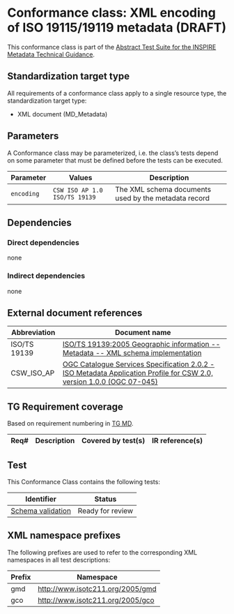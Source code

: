 # Conformance class: XML encoding of ISO 19115/19119 metadata (DRAFT)

This conformance class is part of the [Abstract Test Suite for the INSPIRE Metadata Technical Guidance](http://inspire.ec.europa.eu/id/ats/metadata/1.3).

## Standardization target type

All requirements of a conformance class apply to a single resource type, the standardization target type:

* XML document (MD_Metadata)

## Parameters

A Conformance class may be parameterized, i.e. the class’s tests depend on some parameter that must be defined before the tests can be executed.
 
| Parameter | Values | Description |
| --------- | ------ | ----------- |
| `encoding` | `CSW ISO AP 1.0` `ISO/TS 19139` | The XML schema documents used by the metadata record | 

## Dependencies

### Direct dependencies

none

### Indirect dependencies

none
 
## External document references

| Abbreviation | Document name                       |
| ------------ | ----------------------------------- |
| ISO/TS 19139 <a name="ref_ISO_TS_19139"></a> | [ISO/TS 19139:2005 Geographic information -- Metadata -- XML schema implementation](http://www.iso.org/iso/catalogue_detail.htm?csnumber=32557)
| CSW_ISO_AP <a name="ref_CSW_ISO_AP"></a> | [OGC Catalogue Services Specification 2.0.2 - ISO Metadata Application Profile for CSW 2.0, version 1.0.0 (OGC 07-045)](http://portal.opengeospatial.org/files/?artifact_id=21460)

## TG Requirement coverage

Based on requirement numbering in [TG MD](#ref_TG_MD).

| Req#   | Description                          | Covered by test(s)                 | IR reference(s)                  |
| ------ | ------------------------------------ | ---------------------------------- | -------------------------------- |

## Test

This Conformance Class contains the following tests:

| Identifier                                                        | Status   |
| ----------------------------------------------------------------- | -------- |
| [Schema validation](./schema-validation)  	                          | Ready for review  |

## XML namespace prefixes <a name="namespaces"></a>

The following prefixes are used to refer to the corresponding XML namespaces in all test descriptions:

Prefix     | Namespace
---------- | -------------------------------------------------
gmd        | http://www.isotc211.org/2005/gmd
gco        | http://www.isotc211.org/2005/gco
